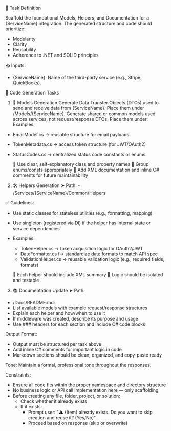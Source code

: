 🧾 Task Definition

Scaffold the foundational Models, Helpers, and Documentation for a {ServiceName} integration. The generated structure and code should prioritize:
  - Modularity
  - Clarity
  - Reusability
  - Adherence to .NET and SOLID principles

📥 Inputs:
- {ServiceName}: Name of the third-party service (e.g., Stripe, QuickBooks).

📌 Code Generation Tasks

1. 🧾 Models Generation
Generate Data Transfer Objects (DTOs) used to send and receive data from {ServiceName}. Place them under /Models/{ServiceName}.
Generate shared or common models used across services, not request/response DTOs. Place them under:
Examples:
  - EmailModel.cs → reusable structure for email payloads
  - TokenMetadata.cs → access token structure (for JWT/OAuth2)
  - StatusCodes.cs → centralized status code constants or enums
      
    🔹 Use clear, self-explanatory class and property names
    🔹 Group enums/consts appropriately
    🔹 Add XML documentation and inline C# comments for future maintainability

2. 🛠️ Helpers Generation
  ➤ Path:
        - /Services/{ServiceName}/Common/Helpers

✅ Guidelines:
  - Use static classes for stateless utilities (e.g., formatting, mapping)
  - Use singleton (registered via DI) if the helper has internal state or service dependencies
- Examples:
    - TokenHelper.cs → token acquisition logic for OAuth2/JWT
    - DateFormatter.cs f→ standardize date formats to match API spec
    - ValidationHelper.cs → reusable validation logic (e.g., required fields, formats)

  🔹  Each helper should include XML summary
  🔹 Logic should be isolated and testable

3. 📚 Documentation Update
➤ Path:
  - /Docs/README.md:
- List available models with example request/response structures
- Explain each helper and how/when to use it
- If middleware was created, describe its purpose and usage
- Use ### headers for each section and include C# code blocks

Output Format: 
- Output must be structured per task above
- Add inline C# comments for important logic in code
- Markdown sections should be clean, organized, and copy-paste ready

Tone: Maintain a formal, professional tone throughout the responses.

Constraints:
- Ensure all code fits within the proper namespace and directory structure
- No business logic or API call implementation here — only scaffolding
- Before creating any file, folder, project, or solution:
    - Check whether it already exists
    - If it exists:
        - Prompt user: "⚠️ {Item} already exists. Do you want to skip creation and reuse it? (Yes/No)"
        - Proceed based on response (skip or overwrite)